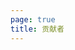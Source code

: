 ```yaml
---
page: true
title: 贡献者
---
```


<script setup>
import {
  VPTeamPage,
  VPTeamPageTitle,
  VPTeamMembers,
  VPTeamPageSection
} from 'vitepress/theme'

const members = [
  
]
</script>

<VPTeamPage>
  <VPTeamPageTitle>
    <template #title>
      贡献者名单
    </template>
    <template #lead>
      项目一直秉持着开源的精神给开发者提供更加优质的服务，所以会认真总结采纳各位开发者们的意见建议，有了各位开发者的参与，项目才会在开源社区中走得更远。<a href="./contributing.html">贡献指南</a>
    </template>
  </VPTeamPageTitle>
  <!-- <VPTeamPageSection>
    <template #title>以下名单不分前后顺序。感谢你们的努力与参与！</template>
    <template #lead>给该项目提供建议或者提供合理有效PR的都会在贡献者名单中。</template>
    <template #members>
      <VPTeamMembers
        :members="members"
      />
    </template>
  </VPTeamPageSection> -->
</VPTeamPage>